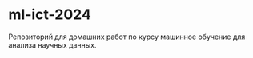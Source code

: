# ml-ict-2024
Репозиторий для домашних работ по курсу машинное обучение для анализа научных данных. 
